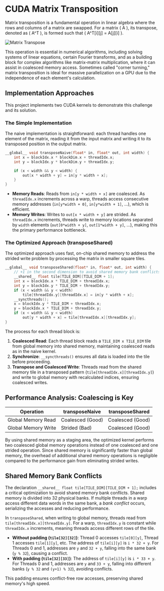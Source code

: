 # CUDA Matrix Transposition

Matrix transposition is a fundamental operation in linear algebra where the rows and columns of a matrix are swapped. For a matrix \( A \), its transpose, denoted as \( A^T \), is formed such that \( A^T[i][j] = A[j][i] \).

![Matrix Transpose](https://upload.wikimedia.org/wikipedia/commons/e/e4/Matrix_transpose.gif)

This operation is essential in numerical algorithms, including solving systems of linear equations, certain Fourier transforms, and as a building block for complex algorithms like matrix-matrix multiplication, where it can assist in coalesced memory access. Sometimes called "corner turning," matrix transposition is ideal for massive parallelization on a GPU due to the independence of each element's calculation.

## Implementation Approaches

This project implements two CUDA kernels to demonstrate this challenge and its solution.

### The Simple Implementation

The naive implementation is straightforward: each thread handles one element of the matrix, reading it from the input matrix and writing it to its transposed position in the output matrix.

```cpp
__global__ void transposeNaive(float* in, float* out, int width) {
    int x = blockIdx.x * blockDim.x + threadIdx.x; 
    int y = blockIdx.y * blockDim.y + threadIdx.y;  

    if (x < width && y < width) {
        out[x * width + y] = in[y * width + x];
    }
}
```

- **Memory Reads**: Reads from `in[y * width + x]` are coalesced. As `threadIdx.x` increments across a warp, threads access consecutive memory addresses (`in[y*width + 0]`, `in[y*width + 1]`, ...), which is efficient.
- **Memory Writes**: Writes to `out[x * width + y]` are strided. As `threadIdx.x` increments, threads write to memory locations separated by `width` elements (`out[0*width + y]`, `out[1*width + y]`, ...), making this the primary performance bottleneck.

### The Optimized Approach (transposeShared)

The optimized approach uses fast, on-chip shared memory to address the strided write problem by processing the matrix in smaller square tiles.

```cpp
__global__ void transposeShared(float* in, float* out, int width) {
    // +1 in the second dimension to avoid shared memory bank conflicts
    __shared__ float tile[TILE_DIM][TILE_DIM + 1];
    int x = blockIdx.x * TILE_DIM + threadIdx.x;
    int y = blockIdx.y * TILE_DIM + threadIdx.y;
    if (x < width && y < width)
        tile[threadIdx.y][threadIdx.x] = in[y * width + x];
    __syncthreads();
    x = blockIdx.y * TILE_DIM + threadIdx.x;
    y = blockIdx.x * TILE_DIM + threadIdx.y;
    if (x < width && y < width)
        out[y * width + x] = tile[threadIdx.x][threadIdx.y];
}
```

The process for each thread block is:
1. **Coalesced Read**: Each thread block reads a `TILE_DIM x TILE_DIM` tile from global memory into shared memory, maintaining coalesced reads as in the naive kernel.
2. **Synchronize**: `__syncthreads()` ensures all data is loaded into the tile before proceeding.
3. **Transpose and Coalesced Write**: Threads read from the shared memory tile in a transposed pattern (`tile[threadIdx.x][threadIdx.y]`) and write to global memory with recalculated indices, ensuring coalesced writes.

## Performance Analysis: Coalescing is Key

| Operation             | transposeNaive       | transposeShared      |
|-----------------------|----------------------|----------------------|
| Global Memory Read    | Coalesced (Good)     | Coalesced (Good)     |
| Global Memory Write   | Strided (Bad)        | Coalesced (Good)     |

By using shared memory as a staging area, the optimized kernel performs two coalesced global memory operations instead of one coalesced and one strided operation. Since shared memory is significantly faster than global memory, the overhead of additional shared memory operations is negligible compared to the performance gain from eliminating strided writes.

## Shared Memory Bank Conflicts

The declaration `__shared__ float tile[TILE_DIM][TILE_DIM + 1];` includes a critical optimization to avoid shared memory bank conflicts. Shared memory is divided into 32 physical banks. If multiple threads in a warp access different data words in the same bank, a *bank conflict* occurs, serializing the accesses and reducing performance.

In `transposeShared`, when writing to global memory, threads read from `tile[threadIdx.x][threadIdx.y]`. For a warp, `threadIdx.y` is constant while `threadIdx.x` increments, meaning threads access different rows of the tile.

- **Without padding (`tile[32][32]`)**: Thread 0 accesses `tile[0][y]`, Thread 1 accesses `tile[1][y]`, etc. The address of `tile[i][y]` is `i * 32 + y`. For Threads 0 and 1, addresses are `y` and `32 + y`, falling into the same bank (`y % 32`), causing a conflict.
- **With padding (`tile[32][33]`)**: The address of `tile[i][y]` is `i * 33 + y`. For Threads 0 and 1, addresses are `y` and `33 + y`, falling into different banks (`y % 32` and `(y+1) % 32`), avoiding conflicts.

This padding ensures conflict-free row accesses, preserving shared memory's high speed.